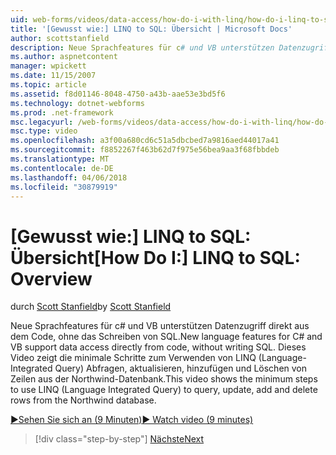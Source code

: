 ```yaml
---
uid: web-forms/videos/data-access/how-do-i-with-linq/how-do-i-linq-to-sql-overview
title: '[Gewusst wie:] LINQ to SQL: Übersicht | Microsoft Docs'
author: scottstanfield
description: Neue Sprachfeatures für c# und VB unterstützen Datenzugriff direkt aus dem Code, ohne das Schreiben von SQL. Dieses Video zeigt die minimale Schritte zum Verwenden von LINQ (Language "int"...
ms.author: aspnetcontent
manager: wpickett
ms.date: 11/15/2007
ms.topic: article
ms.assetid: f8d01146-8048-4750-a43b-aae53e3bd5f6
ms.technology: dotnet-webforms
ms.prod: .net-framework
msc.legacyurl: /web-forms/videos/data-access/how-do-i-with-linq/how-do-i-linq-to-sql-overview
msc.type: video
ms.openlocfilehash: a3f00a680cd6c51a5dbcbed7a9816aed44017a41
ms.sourcegitcommit: f8852267f463b62d7f975e56bea9aa3f68fbbdeb
ms.translationtype: MT
ms.contentlocale: de-DE
ms.lasthandoff: 04/06/2018
ms.locfileid: "30879919"
---
```

<a name="how-do-i-linq-to-sql-overview"></a><span data-ttu-id="460d3-104">[Gewusst wie:] LINQ to SQL: Übersicht</span><span class="sxs-lookup"><span data-stu-id="460d3-104">[How Do I:] LINQ to SQL: Overview</span></span>
====================
<span data-ttu-id="460d3-105">durch [Scott Stanfield](https://github.com/scottstanfield)</span><span class="sxs-lookup"><span data-stu-id="460d3-105">by [Scott Stanfield](https://github.com/scottstanfield)</span></span>

<span data-ttu-id="460d3-106">Neue Sprachfeatures für c# und VB unterstützen Datenzugriff direkt aus dem Code, ohne das Schreiben von SQL.</span><span class="sxs-lookup"><span data-stu-id="460d3-106">New language features for C# and VB support data access directly from code, without writing SQL.</span></span> <span data-ttu-id="460d3-107">Dieses Video zeigt die minimale Schritte zum Verwenden von LINQ (Language-Integrated Query) Abfragen, aktualisieren, hinzufügen und Löschen von Zeilen aus der Northwind-Datenbank.</span><span class="sxs-lookup"><span data-stu-id="460d3-107">This video shows the minimum steps to use LINQ (Language Integrated Query) to query, update, add and delete rows from the Northwind database.</span></span>

[<span data-ttu-id="460d3-108">&#9654;Sehen Sie sich an (9 Minuten)</span><span class="sxs-lookup"><span data-stu-id="460d3-108">&#9654; Watch video (9 minutes)</span></span>](https://channel9.msdn.com/Blogs/ASP-NET-Site-Videos/how-do-i-linq-to-sql-overview)

> [!div class="step-by-step"]
> [<span data-ttu-id="460d3-109">Nächste</span><span class="sxs-lookup"><span data-stu-id="460d3-109">Next</span></span>](how-do-i-linq-to-sql-data-model.md)
